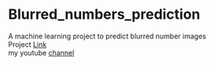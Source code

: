 # Blurred_numbers_prediction
A machine learning project to predict blurred number images
<br>
Project  <a href='https://blurred-number-prediction.herokuapp.com/'>Link</a>
<br>
my youtube <a href='https://www.youtube.com/channel/UCa7WJu7_ztmDhA0YeBQzrpg/videos?view_as=subscriber'>channel</a>  
